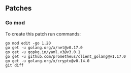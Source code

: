 ## Patches

### Go mod

To create this patch run commands:

```shell
go mod edit -go 1.20
go get -u golang.org/x/net@v0.17.0
go get -u gopkg.in/yaml.v3@v3.0.1
go get -u github.com/prometheus/client_golang@v1.17.0
go get -u golang.org/x/crypto@v0.14.0
git diff
```
